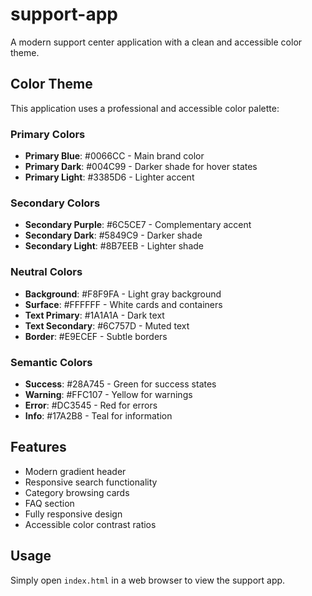 # support-app

A modern support center application with a clean and accessible color theme.

## Color Theme

This application uses a professional and accessible color palette:

### Primary Colors
- **Primary Blue**: #0066CC - Main brand color
- **Primary Dark**: #004C99 - Darker shade for hover states
- **Primary Light**: #3385D6 - Lighter accent

### Secondary Colors
- **Secondary Purple**: #6C5CE7 - Complementary accent
- **Secondary Dark**: #5849C9 - Darker shade
- **Secondary Light**: #8B7EEB - Lighter shade

### Neutral Colors
- **Background**: #F8F9FA - Light gray background
- **Surface**: #FFFFFF - White cards and containers
- **Text Primary**: #1A1A1A - Dark text
- **Text Secondary**: #6C757D - Muted text
- **Border**: #E9ECEF - Subtle borders

### Semantic Colors
- **Success**: #28A745 - Green for success states
- **Warning**: #FFC107 - Yellow for warnings
- **Error**: #DC3545 - Red for errors
- **Info**: #17A2B8 - Teal for information

## Features

- Modern gradient header
- Responsive search functionality
- Category browsing cards
- FAQ section
- Fully responsive design
- Accessible color contrast ratios

## Usage

Simply open `index.html` in a web browser to view the support app.